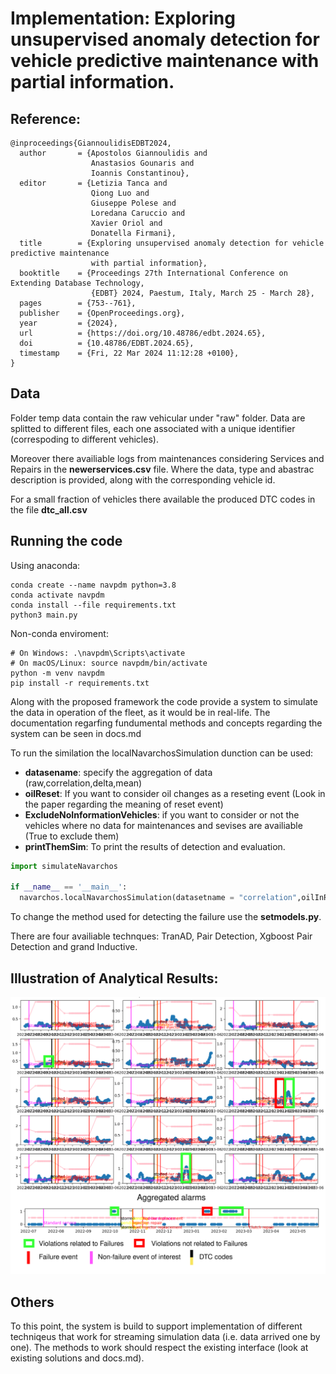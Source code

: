 # Implementation: Exploring unsupervised anomaly detection for vehicle predictive maintenance with partial information.

## Reference:
```
@inproceedings{GiannoulidisEDBT2024,
  author       = {Apostolos Giannoulidis and
                  Anastasios Gounaris and
                  Ioannis Constantinou},
  editor       = {Letizia Tanca and
                  Qiong Luo and
                  Giuseppe Polese and
                  Loredana Caruccio and
                  Xavier Oriol and
                  Donatella Firmani},
  title        = {Exploring unsupervised anomaly detection for vehicle predictive maintenance
                  with partial information},
  booktitle    = {Proceedings 27th International Conference on Extending Database Technology,
                  {EDBT} 2024, Paestum, Italy, March 25 - March 28},
  pages        = {753--761},
  publisher    = {OpenProceedings.org},
  year         = {2024},
  url          = {https://doi.org/10.48786/edbt.2024.65},
  doi          = {10.48786/EDBT.2024.65},
  timestamp    = {Fri, 22 Mar 2024 11:12:28 +0100},
}
```

## Data

Folder temp data contain the raw vehicular under "raw" folder. Data are splitted to different files, each one associated with a unique identifier (correspoding to different vehicles).

Moreover there availiable logs from maintenances considering Services and Repairs in the **newerservices.csv** file. Where the data, type and abastrac description is provided, along with the corresponding vehicle id.

For a small fraction of vehicles there available the produced DTC codes in the file **dtc_all.csv**

## Running the code

Using anaconda:
```
conda create --name navpdm python=3.8
conda activate navpdm
conda install --file requirements.txt
python3 main.py
```

Non-conda enviroment:
```
# On Windows: .\navpdm\Scripts\activate
# On macOS/Linux: source navpdm/bin/activate
python -m venv navpdm
pip install -r requirements.txt
```


Along with the proposed framework the code provide a system to simulate the data in operation of the fleet, as it would be in real-life. 
The documentation regarfing fundumental methods and concepts regarding the system can be seen in docs.md

To run the similation the localNavarchosSimulation dunction can be used:

 - **datasename**: specify the aggregation of data (raw,correlation,delta,mean)
 - **oilReset**: If you want to consider oil changes as a reseting event (Look in the paper regarding the meaning of reset event)
 - **ExcludeNoInformationVehicles**: if you want to consider or not the vehicles where no data for maintenances and sevises are availiable (True to exclude them)
 - **printThemSim**: To print the results of detection and evaluation.


```python
import simulateNavarchos

if __name__ == '__main__':
  navarchos.localNavarchosSimulation(datasetname = "correlation",oilInReset=False,ExcludeNoInformationVehicles=True,printThemSim

```
To change the method used for detecting the failure use the **setmodels.py**.

There are four availiable technques: TranAD, Pair Detection, Xgboost Pair Detection and grand Inductive. 

## Illustration of Analytical Results:

![Alt Text](/images/vehicleCorrelationResults.png)


## Others

To this point, the system is build to support implementation of different techniqeus that work for streaming simulation data (i.e. data arrived one by one). The methods to work should respect the existing interface (look at existing solutions and docs.md).

